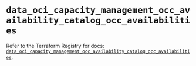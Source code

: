 # `data_oci_capacity_management_occ_availability_catalog_occ_availabilities`

Refer to the Terraform Registry for docs: [`data_oci_capacity_management_occ_availability_catalog_occ_availabilities`](https://registry.terraform.io/providers/oracle/oci/6.37.0/docs/data-sources/capacity_management_occ_availability_catalog_occ_availabilities).
